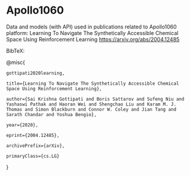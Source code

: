 # Apollo1060
Data and models (with API) used in publications related to Apollo1060 platform:
Learning To Navigate The Synthetically Accessible Chemical Space Using Reinforcement Learning https://arxiv.org/abs/2004.12485

BibTeX:

@misc{

    gottipati2020learning,
    
    title={Learning To Navigate The Synthetically Accessible Chemical Space Using Reinforcement Learning},
    
    author={Sai Krishna Gottipati and Boris Sattarov and Sufeng Niu and Yashaswi Pathak and Haoran Wei and Shengchao Liu and Karam M. J. Thomas and Simon Blackburn and Connor W. Coley and Jian Tang and Sarath Chandar and Yoshua Bengio},
    
    year={2020},
    
    eprint={2004.12485},
    
    archivePrefix={arXiv},
    
    primaryClass={cs.LG}

}
